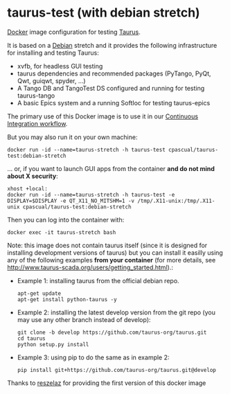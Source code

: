 # taurus-test (with debian stretch)

[Docker](http://www.docker.com) image configuration for testing [Taurus](http://www.taurus-scada.org).

It is based on a [Debian](http://www.debian.org) stretch and it provides the following infrastructure for installing and testing Taurus:

- xvfb, for headless GUI testing
- taurus dependencies and recommended packages (PyTango, PyQt, Qwt, guiqwt, spyder, ...)
- A Tango DB and TangoTest DS configured and running for testing taurus-tango
- A basic Epics system and a running SoftIoc for testing taurus-epics
 
The primary use of this Docker image is to use it in our [Continuous Integration workflow](https://travis-ci.org/taurus-org/taurus).

But you may also run it on your own machine:

~~~~
docker run -id --name=taurus-stretch -h taurus-test cpascual/taurus-test:debian-stretch
~~~~

... or, if you want to launch GUI apps from the container **and do not mind about X security**:

~~~~
xhost +local:
docker run -id --name=taurus-stretch -h taurus-test -e DISPLAY=$DISPLAY -e QT_X11_NO_MITSHM=1 -v /tmp/.X11-unix:/tmp/.X11-unix cpascual/taurus-test:debian-stretch
~~~~

Then you can log into the container with:

~~~~
docker exec -it taurus-stretch bash
~~~~

Note: this image does not contain taurus itself (since it is designed for installing development versions of taurus) but you can install it easilly using any of the following examples **from your container** (for more details, see http://www.taurus-scada.org/users/getting_started.html).:


- Example 1: installing taurus from the official debian repo.
  
  ~~~~
  apt-get update
  apt-get install python-taurus -y
  ~~~~

- Example 2: installing the latest develop version from the git repo (you may use any other branch instead of develop):
  
  ~~~~
  git clone -b develop https://github.com/taurus-org/taurus.git
  cd taurus
  python setup.py install
  ~~~~

- Example 3: using pip to do the same as in example 2:
 
  ~~~~
  pip install git+https://github.com/taurus-org/taurus.git@develop
  ~~~~
  


Thanks to [reszelaz](https://github.com/reszelaz) for providing the first version of this docker image
